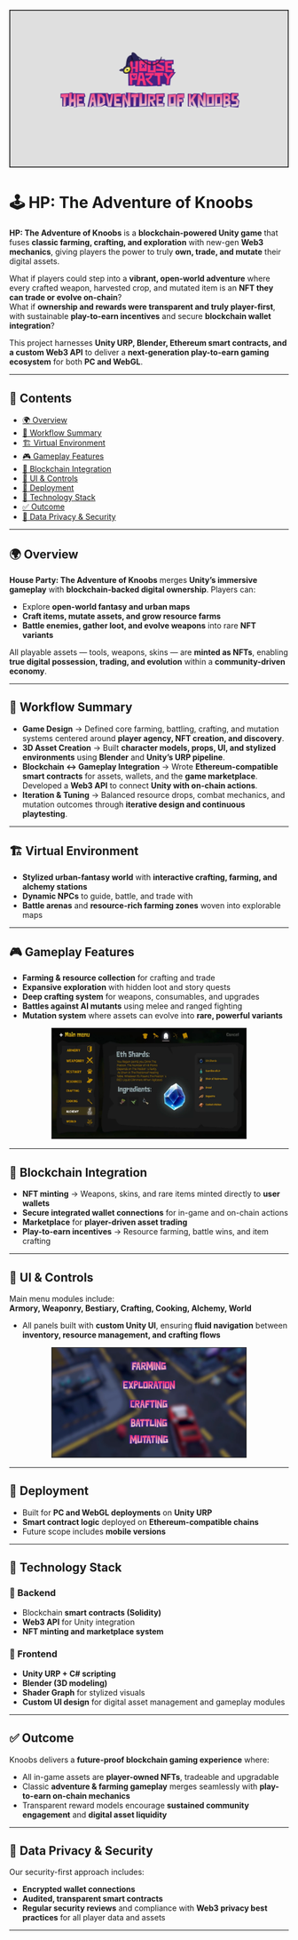 ![HP-Blockchain](./assets/cover-image.png)

# 🕹️ HP: The Adventure of Knoobs
**HP: The Adventure of Knoobs** is a **blockchain-powered Unity game** that fuses **classic farming, crafting, and exploration** with new-gen **Web3 mechanics**, giving players the power to truly **own, trade, and mutate** their digital assets.

What if players could step into a **vibrant, open-world adventure** where every crafted weapon, harvested crop, and mutated item is an **NFT they can trade or evolve on-chain**?  
What if **ownership and rewards were transparent and truly player-first**, with sustainable **play-to-earn incentives** and secure **blockchain wallet integration**?

This project harnesses **Unity URP, Blender, Ethereum smart contracts, and a custom Web3 API** to deliver a **next-generation play-to-earn gaming ecosystem** for both **PC and WebGL**.

---

## 📑 Contents
- [🌍 Overview](#-overview)
- [🔄 Workflow Summary](#-workflow-summary)
- [🏗 Virtual Environment](#-virtual-environment)
- [🎮 Gameplay Features](#-gameplay-features)
- [🧩 Blockchain Integration](#-blockchain-integration)
- [📝 UI & Controls](#-ui--controls)
- [🧪 Deployment](#-deployment)
- [🎯 Technology Stack](#-technology-stack)
- [✅ Outcome](#-outcome)
- [🔐 Data Privacy & Security](#-data-privacy--security)

---

## 🌍 Overview
**House Party: The Adventure of Knoobs** merges **Unity’s immersive gameplay** with **blockchain-backed digital ownership**. Players can:

- Explore **open-world fantasy and urban maps**  
- **Craft items, mutate assets, and grow resource farms**  
- **Battle enemies, gather loot, and evolve weapons** into rare **NFT variants**

All playable assets — tools, weapons, skins — are **minted as NFTs**, enabling **true digital possession, trading, and evolution** within a **community-driven economy**.

---

## 🔄 Workflow Summary
- **Game Design** → Defined core farming, battling, crafting, and mutation systems centered around **player agency, NFT creation, and discovery**.  
- **3D Asset Creation** → Built **character models, props, UI, and stylized environments** using **Blender** and **Unity’s URP pipeline**.  
- **Blockchain ↔ Gameplay Integration** → Wrote **Ethereum-compatible smart contracts** for assets, wallets, and the **game marketplace**. Developed a **Web3 API** to connect **Unity with on-chain actions**.  
- **Iteration & Tuning** → Balanced resource drops, combat mechanics, and mutation outcomes through **iterative design and continuous playtesting**.

---

## 🏗 Virtual Environment
- **Stylized urban-fantasy world** with **interactive crafting, farming, and alchemy stations**  
- **Dynamic NPCs** to guide, battle, and trade with  
- **Battle arenas** and **resource-rich farming zones** woven into explorable maps  

---

## 🎮 Gameplay Features
- **Farming & resource collection** for crafting and trade  
- **Expansive exploration** with hidden loot and story quests  
- **Deep crafting system** for weapons, consumables, and upgrades  
- **Battles against AI mutants** using melee and ranged fighting  
- **Mutation system** where assets can evolve into **rare, powerful variants**  

<p align="center">
<img src="./assets/UI.png" width="70%"><br>
</p>


---

## 🧩 Blockchain Integration
- **NFT minting** → Weapons, skins, and rare items minted directly to **user wallets**  
- **Secure integrated wallet connections** for in-game and on-chain actions  
- **Marketplace** for **player-driven asset trading**  
- **Play-to-earn incentives** → Resource farming, battle wins, and item crafting  

---

## 📝 UI & Controls
Main menu modules include:  
**Armory, Weaponry, Bestiary, Crafting, Cooking, Alchemy, World**

- All panels built with **custom Unity UI**, ensuring **fluid navigation** between **inventory, resource management, and crafting flows**


<p align="center">
<img src="./assets/Farming.png" width="70%"><br>
</p>


---

## 🧪 Deployment
- Built for **PC and WebGL deployments** on **Unity URP**  
- **Smart contract logic** deployed on **Ethereum-compatible chains**  
- Future scope includes **mobile versions**

---

## 🎯 Technology Stack

### 🔹 Backend
- Blockchain **smart contracts (Solidity)**  
- **Web3 API** for Unity integration  
- **NFT minting and marketplace system**

### 🔹 Frontend
- **Unity URP + C# scripting**  
- **Blender (3D modeling)**  
- **Shader Graph** for stylized visuals  
- **Custom UI design** for digital asset management and gameplay modules  

---

## ✅ Outcome
Knoobs delivers a **future-proof blockchain gaming experience** where:  
- All in-game assets are **player-owned NFTs**, tradeable and upgradable  
- Classic **adventure & farming gameplay** merges seamlessly with **play-to-earn on-chain mechanics**  
- Transparent reward models encourage **sustained community engagement** and **digital asset liquidity**

---

## 🔐 Data Privacy & Security
Our security-first approach includes:  
- **Encrypted wallet connections**  
- **Audited, transparent smart contracts**  
- **Regular security reviews** and compliance with **Web3 privacy best practices** for all player data and assets  

---
